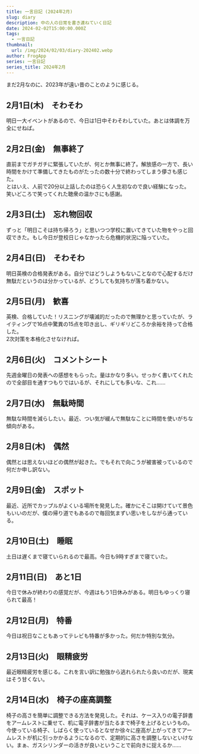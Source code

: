 ```yaml
---
title: 一言日記 (2024年2月)
slug: diary
description: 中の人の日常を書き連ねていく日記
date: 2024-02-02T15:00:00.000Z
tags:
  - 一言日記
thumbnail:
  url: /img/2024/02/03/diary-202402.webp
author: FrogApp
series: 一言日記
series_title: 2024年2月
---
```


まだ2月なのに、2023年が遠い昔のことのように感じる。

## 2月1日(木)　そわそわ

明日一大イベントがあるので、今日は1日中そわそわしていた。あとは体調を万全にせねば。

## 2月2日(金)　無事終了

直前までガチガチに緊張していたが、何とか無事に終了。解放感の一方で、長い時間をかけて準備してきたものがたったの数十分で終わってしまう儚さも感じた。\
とはいえ、人前で20分以上話したのは恐らく人生初なので良い経験になった。笑いどころで笑ってくれた聴衆の温かさにも感謝。

## 2月3日(土)　忘れ物回収

ずっと「明日こそは持ち帰ろう」と思いつつ学校に置いてきていた物をやっと回収できた。もし今日が登校日じゃなかったら危機的状況に陥っていた。

## 2月4日(日)　そわそわ

明日英検の合格発表がある。自分ではどうしようもないことなので心配するだけ無駄だというのは分かっているが、どうしても気持ちが落ち着かない。

## 2月5日(月)　歓喜

英検、合格していた！リスニングが壊滅的だったので無理かと思っていたが、ライティングで16点中驚異の15点を叩き出し、ギリギリどころか余裕を持って合格した。\
2次対策を本格化させなければ。

## 2月6日(火)　コメントシート

先週金曜日の発表への感想をもらった。量はかなり多い。せっかく書いてくれたので全部目を通すつもりではいるが、それにしても多いな、これ……

## 2月7日(水)　無駄時間

無駄な時間を減らしたい。最近、つい気が緩んで無駄なことに時間を使いがちな傾向がある。

## 2月8日(木)　偶然

偶然とは思えないほどの偶然が起きた。でもそれで向こうが被害被っているので何だか申し訳ない。

## 2月9日(金)　スポット

最近、近所でカップルがよくいる場所を発見した。確かにそこは開けていて景色もいいのだが、僕の帰り道でもあるので毎回気まずい思いをしながら通っている。

## 2月10日(土)　睡眠

土日は遅くまで寝ていられるので最高。今日も9時すぎまで寝ていた。

## 2月11日(日)　あと1日

今日で休みが終わりの感覚だが、今週はもう1日休みがある。明日もゆっくり寝られて最高！

## 2月12日(月)　特番

今日は祝日なこともあってテレビも特番が多かった。何だか特別な気分。

## 2月13日(火)　眼精疲労

最近眼精疲労を感じる。これを言い訳に勉強から逃れられたら良いのだが、現実はそう甘くない。

## 2月14日(水)　椅子の座高調整

椅子の高さを簡単に調整できる方法を発見した。それは、ケース入りの電子辞書をアームレストに乗せて、机に電子辞書が当たるまで椅子を上げるというもの。\
今使っている椅子、しばらく使っているとなぜか徐々に座高が上がってきてアームレストが机に引っかかるようになるので、定期的に高さを調整しないといけない。まぁ、ガスシリンダーの活きが良いということで前向きに捉えるか……
